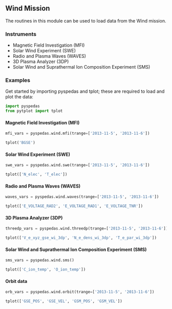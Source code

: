 
## Wind Mission
The routines in this module can be used to load data from the Wind mission. 

### Instruments
- Magnetic Field Investigation (MFI)
- Solar Wind Experiment (SWE)
- Radio and Plasma Waves (WAVES)
- 3D Plasma Analyzer (3DP)
- Solar Wind and Suprathermal Ion Composition Experiment (SMS)

### Examples
Get started by importing pyspedas and tplot; these are required to load and plot the data:

```python
import pyspedas
from pytplot import tplot
```

#### Magnetic Field Investigation (MFI)

```python
mfi_vars = pyspedas.wind.mfi(trange=['2013-11-5', '2013-11-6'])

tplot('BGSE')
```

#### Solar Wind Experiment (SWE)

```python
swe_vars = pyspedas.wind.swe(trange=['2013-11-5', '2013-11-6'])

tplot(['N_elec', 'T_elec'])
```

#### Radio and Plasma Waves (WAVES)

```python
waves_vars = pyspedas.wind.waves(trange=['2013-11-5', '2013-11-6'])

tplot(['E_VOLTAGE_RAD2', 'E_VOLTAGE_RAD1', 'E_VOLTAGE_TNR'])
```

#### 3D Plasma Analyzer (3DP)

```python
threedp_vars = pyspedas.wind.threedp(trange=['2013-11-5', '2013-11-6'])

tplot(['V_e_xyz_gse_wi_3dp', 'N_e_dens_wi_3dp', 'T_e_par_wi_3dp'])
```

#### Solar Wind and Suprathermal Ion Composition Experiment (SMS)

```python
sms_vars = pyspedas.wind.sms()

tplot(['C_ion_temp', 'O_ion_temp'])
```

#### Orbit data

```python
orb_vars = pyspedas.wind.orbit(trange=['2013-11-5', '2013-11-6'])

tplot(['GSE_POS', 'GSE_VEL', 'GSM_POS', 'GSM_VEL'])
```